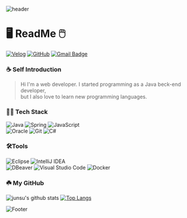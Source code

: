 ![header](https://capsule-render.vercel.app/api?type=wave&color=fef3d2&height=270&section=header&text=Hello-World&fontSize=50)

# 🖥️ ReadMe 🖱️

[![Velog](https://img.shields.io/badge/Velog-00A95C?style=for-the-badge&logo=Velog&logoColor=white)](https://velog.io/@junsu930)
[![GitHub](https://img.shields.io/badge/GitHub-181717?style=for-the-badge&logo=GitHub&logoColor=white)](https://github.com/Junsu930)
[![Gmail Badge](https://img.shields.io/badge/Gmail-d14836?style=for-the-badge&logo=Gmail&logoColor=white)](mailto:bobdylan0331@gmail.com)

### ☕ Self Introduction
> Hi I'm a web developer. I started programming as a Java beck-end developer, <br>
> but I also love to learn new programming languages.

### 🧑‍💻 Tech Stack
![Java](https://img.shields.io/badge/java-%23ED8B00.svg?style=for-the-badge&logo=openjdk&logoColor=white)
![Spring](https://img.shields.io/badge/spring-%236DB33F.svg?style=for-the-badge&logo=spring&logoColor=white)
![JavaScript](https://img.shields.io/badge/javascript-%23323330.svg?style=for-the-badge&logo=javascript&logoColor=%23F7DF1E)<br>
![Oracle](https://img.shields.io/badge/Oracle-F80000?style=for-the-badge&logo=oracle&logoColor=white)
![Git](https://img.shields.io/badge/git-%23F05033.svg?style=for-the-badge&logo=git&logoColor=white)
![C#](https://img.shields.io/badge/c%23-%23239120.svg?style=for-the-badge&logo=c-sharp&logoColor=white)


### 🛠️Tools
![Eclipse](https://img.shields.io/badge/Eclipse-FE7A16.svg?style=for-the-badge&logo=Eclipse&logoColor=white)
![IntelliJ IDEA](https://img.shields.io/badge/IntelliJIDEA-000000.svg?style=for-the-badge&logo=intellij-idea&logoColor=white)<br>
![DBeaver](https://img.shields.io/badge/DBeaver-%23CC342D.svg?style=for-the-badge&logo=Databricks&logoColor=white)
![Visual Studio Code](https://img.shields.io/badge/Visual%20Studio%20Code-0078d7.svg?style=for-the-badge&logo=visual-studio-code&logoColor=white)
![Docker](https://img.shields.io/badge/Docker-2496ED.svg?style=for-the-badge&logo=Docker&logoColor=white)

### ☘️ My GitHub
![junsu's github stats](https://github-readme-stats.vercel.app/api?username=junsu930&show_icons=true&locale=)
[![Top Langs](https://github-readme-stats.vercel.app/api/top-langs/?username=junsu930&hide_progress=true)](https://github.com/junsu930)

![Footer](https://capsule-render.vercel.app/api?type=waving&color=fef3d2&height=100&section=footer)
